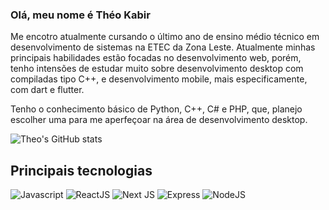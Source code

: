 ### Olá, meu nome é Théo Kabir

Me encotro atualmente cursando o último ano de ensino médio técnico em desenvolvimento de sistemas na ETEC da Zona Leste.
Atualmente minhas principais habilidades estão focadas no desenvolvimento web, porém, tenho intensões de estudar muito sobre desenvolvimento desktop com compiladas tipo C++, e desenvolvimento mobile, mais especificamente, com dart e flutter.

Tenho o conhecimento básico de Python, C++, C# e PHP, que, planejo escolher uma para me aperfeçoar na área de desenvolvimento desktop.

![Theo's GitHub stats](https://github-readme-stats.vercel.app/api?username=theokabir&show_icons=true&theme=tokyonight)


## Principais tecnologias
![Javascript](https://img.shields.io/badge/JavaScript-F7DF1E?style=for-the-badge&logo=javascript&logoColor=black) ![ReactJS](https://img.shields.io/badge/React-20232A?style=for-the-badge&logo=react&logoColor=61DAFB) ![Next JS](https://img.shields.io/badge/Next-black?style=for-the-badge&logo=next.js&logoColor=white) ![Express](https://img.shields.io/badge/Express.js-404D59?style=for-the-badge) ![NodeJS](https://img.shields.io/badge/node.js-6DA55F?style=for-the-badge&logo=node.js&logoColor=white)
